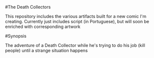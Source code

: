 #The Death Collectors

This repository includes the various artifacts built for a new comic I'm creating. Currently just includes script (in Portuguese), but will soon be enriched with corresponding artwork


#Synopsis

The adventure of a Death Collector while he's trying to do his job (kill people) until a strange situation happens
